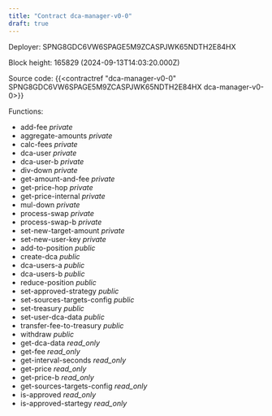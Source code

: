 ```yaml
---
title: "Contract dca-manager-v0-0"
draft: true
---
```

Deployer: SPNG8GDC6VW6SPAGE5M9ZCASPJWK65NDTH2E84HX


 



Block height: 165829 (2024-09-13T14:03:20.000Z)

Source code: {{<contractref "dca-manager-v0-0" SPNG8GDC6VW6SPAGE5M9ZCASPJWK65NDTH2E84HX dca-manager-v0-0>}}

Functions:

* add-fee _private_
* aggregate-amounts _private_
* calc-fees _private_
* dca-user _private_
* dca-user-b _private_
* div-down _private_
* get-amount-and-fee _private_
* get-price-hop _private_
* get-price-internal _private_
* mul-down _private_
* process-swap _private_
* process-swap-b _private_
* set-new-target-amount _private_
* set-new-user-key _private_
* add-to-position _public_
* create-dca _public_
* dca-users-a _public_
* dca-users-b _public_
* reduce-position _public_
* set-approved-strategy _public_
* set-sources-targets-config _public_
* set-treasury _public_
* set-user-dca-data _public_
* transfer-fee-to-treasury _public_
* withdraw _public_
* get-dca-data _read_only_
* get-fee _read_only_
* get-interval-seconds _read_only_
* get-price _read_only_
* get-price-b _read_only_
* get-sources-targets-config _read_only_
* is-approved _read_only_
* is-approved-startegy _read_only_
